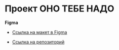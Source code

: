 # Проект ОНО ТЕБЕ НАДО

**Figma**

- [Ссылка на макет в Figma](https://www.figma.com/file/uPkVZc67u6R47KI4xTMYZp/%D0%9E%D0%BD%D0%BE-%D1%82%D0%B5%D0%B1%D0%B5-%D0%BD%D0%B0%D0%B4%D0%BE-2?type=design&node-id=4-2&mode=design&t=0WeauwT5bb9B27H0-0)

- [Ссылка на репозиторий](https://github.com/gremwiz1/ono-tebe-nado)
